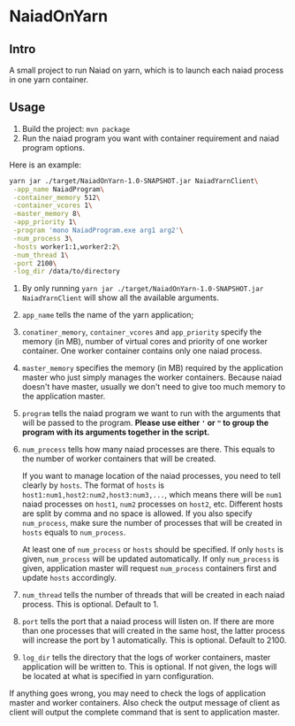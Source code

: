 # NaiadOnYarn

## Intro

A small project to run Naiad on yarn, which is to launch each naiad process in one yarn container. 

## Usage
1. Build the project: `mvn package`
2. Run the naiad program you want with container requirement and naiad program options.

Here is an example:
```bash
yarn jar ./target/NaiadOnYarn-1.0-SNAPSHOT.jar NaiadYarnClient\
 -app_name NaiadProgram\
 -container_memory 512\
 -container_vcores 1\
 -master_memory 8\
 -app_priority 1\
 -program 'mono NaiadProgram.exe arg1 arg2'\
 -num_process 3\
 -hosts worker1:1,worker2:2\
 -num_thread 1\
 -port 2100\
 -log_dir /data/to/directory
```

1. By only running `yarn jar ./target/NaiadOnYarn-1.0-SNAPSHOT.jar NaiadYarnClient` will show all the available arguments. 
2. `app_name` tells the name of the yarn application;
3. `conatiner_memory`, `container_vcores` and `app_priority` specify 
the memory (in MB), number of virtual cores and priority of one worker container.
One worker container contains only one naiad process.
4. `master_memory` specifies the memory (in MB) required by the application master
who just simply manages the worker containers. Because naiad doesn't have master, 
usually we don't need to give too much memory to the application master.
5. `program` tells the naiad program we want to run with the arguments that
will be passed to the program. **Please use either `'` or `"` to group the program with its arguments together in the script.**
6. `num_process` tells how many naiad processes are there. This equals to
the number of worker containers that will be created.

    If you want to manage location of the naiad processes, you need to tell clearly
by `hosts`. The format of `hosts` is `host1:num1,host2:num2,host3:num3,...`, which means there will be `num1` naiad processes on `host1`, `num2` processes on `host2`, etc. Different hosts are split
by comma and no space is allowed. If you also specify `num_process`,
make sure the number of processes that will be created in `hosts` equals to `num_process`.

    At least one of `num_process` or `hosts` should be specified. If only `hosts` is given, `num_process` will be updated automatically. If only `num_process` is given, application master will request `num_process` containers first and update `hosts` accordingly.
7. `num_thread` tells the number of threads that will be created in each naiad process. This is optional. Default to 1.
8. `port` tells the port that a naiad process will listen on. If there are more
than one processes that will created in the same host, the latter process will increase
the port by 1 automatically. This is optional. Default to 2100.
9. `log_dir` tells the directory that the logs of worker containers, master application will be written to. 
This is optional. If not given, the logs will be located at what is specified in yarn configuration.

If anything goes wrong, you may need to check the logs of application master and worker containers. Also check the output message of client as client will output
the complete command that is sent to application master.
